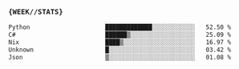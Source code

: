 ### `{WEEK//STATS}` 
<!--START_SECTION:waka-->

```txt
Python                     █████████████░░░░░░░░░░░░   52.50 %
C#                         ██████▒░░░░░░░░░░░░░░░░░░   25.09 %
Nix                        ████▒░░░░░░░░░░░░░░░░░░░░   16.97 %
Unknown                    █░░░░░░░░░░░░░░░░░░░░░░░░   03.42 %
Json                       ▒░░░░░░░░░░░░░░░░░░░░░░░░   01.08 %
```

<!--END_SECTION:waka-->
